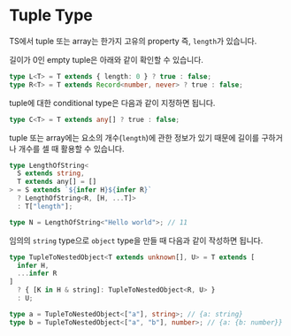 # Tuple Type

TS에서 tuple 또는 array는 한가지 고유의 property 즉, `length`가 있습니다.

길이가 0인 empty tuple은 아래와 같이 확인할 수 있습니다.

```ts
type L<T> = T extends { length: 0 } ? true : false;
type R<T> = T extends Record<number, never> ? true : false;
```

tuple에 대한 conditional type은 다음과 같이 지정하면 됩니다.

```ts
type C<T> = T extends any[] ? true : false;
```

tuple 또는 array에는 요소의 개수(`length`)에 관한 정보가 있기 때문에 길이를 구하거나 개수를 셀 때 활용할 수 있습니다.

```ts
type LengthOfString<
  S extends string,
  T extends any[] = []
> = S extends `${infer H}${infer R}`
  ? LengthOfString<R, [H, ...T]>
  : T["length"];

type N = LengthOfString<"Hello world">; // 11
```

임의의 `string` type으로 `object` type을 만들 때 다음과 같이 작성하면 됩니다.

```ts
type TupleToNestedObject<T extends unknown[], U> = T extends [
  infer H,
  ...infer R
]
  ? { [K in H & string]: TupleToNestedObject<R, U> }
  : U;

type a = TupleToNestedObject<["a"], string>; // {a: string}
type b = TupleToNestedObject<["a", "b"], number>; // {a: {b: number}}
```
